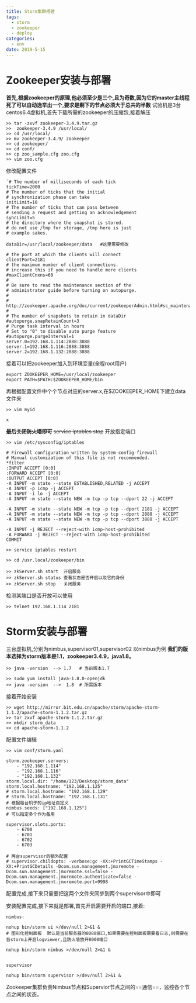 ```yaml
---
title: Storm集群搭建
tags:
  - storm
  - zookeeper
  - deploy
categories:
  - env
date: 2019-5-15
---
```

# Zookeeper安装与部署
**首先,根据zookeeper的原理,他必须至少是三个,且为奇数,因为它的master主线程死了可以自动选举出一个,要求是剩下的节点必须大于总共的半数**
试验机是3台centos6.4虚拟机,首先下载所需的zookeeper的压缩包,接着解压
```
>> tar -zxvf zookeeper-3.4.9.tar.gz
>>  zookeeper-3.4.9 /usr/local/
>> cd /usr/local/
>> mv zookeeper-3.4.9/ zookeeper
>> cd zookeeper/
>> cd conf/
>> cp zoo_sample.cfg zoo.cfg
>> vim zoo.cfg
```
修改配置文件
```
`# The number of milliseconds of each tick
tickTime=2000
# The number of ticks that the initial
# synchronization phase can take
initLimit=10
# The number of ticks that can pass between
# sending a request and getting an acknowledgement
syncLimit=5
# the directory where the snapshot is stored.
# do not use /tmp for storage, /tmp here is just
# example sakes.

dataDir=/usr/local/zookeeper/data   #这里需要修改

# the port at which the clients will connect
clientPort=2181
# the maximum number of client connections.
# increase this if you need to handle more clients
#maxClientCnxns=60
#
# Be sure to read the maintenance section of the
# administrator guide before turning on autopurge.
#
# http://zookeeper.apache.org/doc/current/zookeeperAdmin.html#sc_maintenance
#
# The number of snapshots to retain in dataDir
#autopurge.snapRetainCount=3
# Purge task interval in hours
# Set to "0" to disable auto purge feature
#autopurge.purgeInterval=1
server.0=192.168.1.114:2888:3888
server.1=192.168.1.116:2888:3888
server.2=192.168.1.132:2888:3888

```
接着可以把zookeeper加入到环境变量(全程root用户)
```
export ZOOKEEPER_HOME=/usr/local/zookeeper
export PATH=$PATH:$ZOOKEEPER_HOME/bin
```

再根据配置文件中个个节点对应的server.x,在$ZOOKEEPER_HOME下建立data文件夹
```
>> vim myid

x

```
~~**最后关闭防火墙即可**~~
~~service iptables stop~~
开放指定端口

```
>> vim /etc/sysconfig/iptables

# Firewall configuration written by system-config-firewall
# Manual customization of this file is not recommended.
*filter
:INPUT ACCEPT [0:0]
:FORWARD ACCEPT [0:0]
:OUTPUT ACCEPT [0:0]
-A INPUT -m state --state ESTABLISHED,RELATED -j ACCEPT
-A INPUT -p icmp -j ACCEPT
-A INPUT -i lo -j ACCEPT
-A INPUT -m state --state NEW -m tcp -p tcp --dport 22 -j ACCEPT

-A INPUT -m state --state NEW -m tcp -p tcp --dport 2181 -j ACCEPT
-A INPUT -m state --state NEW -m tcp -p tcp --dport 2888 -j ACCEPT
-A INPUT -m state --state NEW -m tcp -p tcp --dport 3888 -j ACCEPT

-A INPUT -j REJECT --reject-with icmp-host-prohibited
-A FORWARD -j REJECT --reject-with icmp-host-prohibited
COMMIT

>> service iptables restart

>> cd /usr.local/zookeeper/bin

>> zkServer.sh start  开启服务
>> zkServer.sh status 查看状态是否开启以及它的身份
>> zkServer.sh stop   关闭服务
```
检测某端口是否开放可以使用
```
>> telnet 192.168.1.114 2181
```

# Storm安装与部署

三台虚拟机,分别为nimbus,supervisor01,supervisor02
以nimbus为例
**我们的版本选择为storm版本是1.1，zookeeper3.4.9，java1.8。**
```
>> java -version  --> 1.7   # 当前版本1.7

>> sudo yum install java-1.8.0-openjdk
>> java -version  -->  1.8  # 所需版本
```
接着开始安装
```
>> wget http://mirror.bit.edu.cn/apache/storm/apache-storm-1.1.2/apache-storm-1.1.2.tar.gz
>> tar zxvf apache-storm-1.1.2.tar.gz
>> mkdir storm_data
>> cd apache-storm-1.1.2
```

配置文件编辑
```
>> vim conf/storm.yaml

storm.zookeeper.servers:
    - "192.168.1.114"
    - "192.168.1.116"
    - "192.168.1.132"
storm.local.dir: "/home/123/Desktop/storm_data"
storm.local.hostname: "192.168.1.125"
# storm.local.hostname: "192.168.1.129"
# storm.local.hostname: "192.168.1.131"
# 根据每台机子的ip地址自定义
nimbus.seeds: ["192.168.1.125"]
# 可以指定多个作为备用

supervisor.slots.ports:
    - 6700
    - 6701
    - 6702
    - 6703

# 两台supervisor的额外配置
# supervisor.childopts: -verbose:gc -XX:+PrintGCTimeStamps -XX:+PrintGCDetails -Dcom.sun.management.jmxremote -Dcom.sun.management.jmxremote.ssl=false -Dcom.sun.management.jmxremote.authenticate=false -Dcom.sun.management.jmxremote.port=9998
```
配置完成,接下来只需要把这两个文件夹同步到两个supervisor中即可


安装配置完成,接下来就是部署,首先开启需要开启的端口,接着:
```
nimbus:

nohup bin/storm ui >/dev/null 2>&1 &
# 图形化控制面板  默认是当前服务器的8080端口,如果需要在控制面板需要看日志,则需要在各storm上开启logviewer,且防火墙放开8000端口

nohup bin/storm nimbus >/dev/null 2>&1 &


supervisor

nohup bin/storm supervisor >/dev/null 2>&1 &
```




Zookeeper集群负责Nimbus节点和Supervior节点之间的==通信==，监控各个节点之间的状态。
